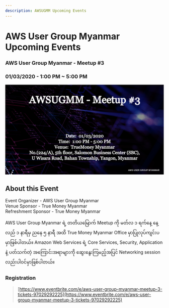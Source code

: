 ```yaml
---
description: AWSUGMM Upcoming Events
---
```


# AWS User Group Myanmar Upcoming Events

### AWS User Group Myanmar - Meetup \#3

### 01/03/2020 - 1:00 PM ~ 5:00 PM

![AWS User Group Myanmar - Meetup \#3](.gitbook/assets/5.jpg)



## About this Event

Event Organizer - AWS User Group Myanmar  
Venue Sponsor - True Money Myanmar  
Refreshment Sponsor - True Money Myanmar

AWS User Group Myanmar ရဲ့ တတိယမြောက် Meetup ကို မတ်လ ၁ ရက်နေ့ နေ့လည် ၁ နာရီမှ ညနေ ၅ နာရီ အထိ True Money Myanmar Office မှာပြုလုပ်ကျင်းပမှာဖြစ်ပါတယ်။ Amazon Web Services ရဲ့ Core Services, Security, Application နဲ့ ပတ်သက်တဲ့ အကြောင်းအရာများကို ဆွေးနွေးကြမည့်အပြင် Networking session လည်းပါဝင်မှာဖြစ်ပါတယ်။

### Registration 

> [https://www.eventbrite.com/e/aws-user-group-myanmar-meetup-3-tickets-97029292225](https://www.eventbrite.com/e/aws-user-group-myanmar-meetup-3-tickets-97029292225)



